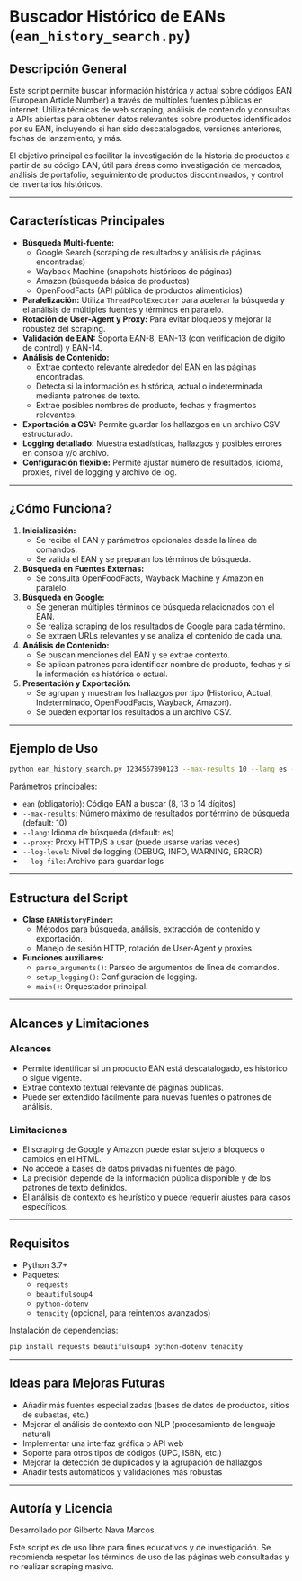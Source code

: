 # Buscador Histórico de EANs (`ean_history_search.py`)

## Descripción General

Este script permite buscar información histórica y actual sobre códigos EAN (European Article Number) a través de múltiples fuentes públicas en internet. Utiliza técnicas de web scraping, análisis de contenido y consultas a APIs abiertas para obtener datos relevantes sobre productos identificados por su EAN, incluyendo si han sido descatalogados, versiones anteriores, fechas de lanzamiento, y más.

El objetivo principal es facilitar la investigación de la historia de productos a partir de su código EAN, útil para áreas como investigación de mercados, análisis de portafolio, seguimiento de productos discontinuados, y control de inventarios históricos.

---

## Características Principales

- **Búsqueda Multi-fuente:**
  - Google Search (scraping de resultados y análisis de páginas encontradas)
  - Wayback Machine (snapshots históricos de páginas)
  - Amazon (búsqueda básica de productos)
  - OpenFoodFacts (API pública de productos alimenticios)
- **Paralelización:** Utiliza `ThreadPoolExecutor` para acelerar la búsqueda y el análisis de múltiples fuentes y términos en paralelo.
- **Rotación de User-Agent y Proxy:** Para evitar bloqueos y mejorar la robustez del scraping.
- **Validación de EAN:** Soporta EAN-8, EAN-13 (con verificación de dígito de control) y EAN-14.
- **Análisis de Contenido:**
  - Extrae contexto relevante alrededor del EAN en las páginas encontradas.
  - Detecta si la información es histórica, actual o indeterminada mediante patrones de texto.
  - Extrae posibles nombres de producto, fechas y fragmentos relevantes.
- **Exportación a CSV:** Permite guardar los hallazgos en un archivo CSV estructurado.
- **Logging detallado:** Muestra estadísticas, hallazgos y posibles errores en consola y/o archivo.
- **Configuración flexible:** Permite ajustar número de resultados, idioma, proxies, nivel de logging y archivo de log.

---

## ¿Cómo Funciona?

1. **Inicialización:**
   - Se recibe el EAN y parámetros opcionales desde la línea de comandos.
   - Se valida el EAN y se preparan los términos de búsqueda.
2. **Búsqueda en Fuentes Externas:**
   - Se consulta OpenFoodFacts, Wayback Machine y Amazon en paralelo.
3. **Búsqueda en Google:**
   - Se generan múltiples términos de búsqueda relacionados con el EAN.
   - Se realiza scraping de los resultados de Google para cada término.
   - Se extraen URLs relevantes y se analiza el contenido de cada una.
4. **Análisis de Contenido:**
   - Se buscan menciones del EAN y se extrae contexto.
   - Se aplican patrones para identificar nombre de producto, fechas y si la información es histórica o actual.
5. **Presentación y Exportación:**
   - Se agrupan y muestran los hallazgos por tipo (Histórico, Actual, Indeterminado, OpenFoodFacts, Wayback, Amazon).
   - Se pueden exportar los resultados a un archivo CSV.

---

## Ejemplo de Uso

```bash
python ean_history_search.py 1234567890123 --max-results 10 --lang es --log-level INFO
```

Parámetros principales:
- `ean` (obligatorio): Código EAN a buscar (8, 13 o 14 dígitos)
- `--max-results`: Número máximo de resultados por término de búsqueda (default: 10)
- `--lang`: Idioma de búsqueda (default: es)
- `--proxy`: Proxy HTTP/S a usar (puede usarse varias veces)
- `--log-level`: Nivel de logging (DEBUG, INFO, WARNING, ERROR)
- `--log-file`: Archivo para guardar logs

---

## Estructura del Script

- **Clase `EANHistoryFinder`:**
  - Métodos para búsqueda, análisis, extracción de contenido y exportación.
  - Manejo de sesión HTTP, rotación de User-Agent y proxies.
- **Funciones auxiliares:**
  - `parse_arguments()`: Parseo de argumentos de línea de comandos.
  - `setup_logging()`: Configuración de logging.
  - `main()`: Orquestador principal.

---

## Alcances y Limitaciones

### Alcances
- Permite identificar si un producto EAN está descatalogado, es histórico o sigue vigente.
- Extrae contexto textual relevante de páginas públicas.
- Puede ser extendido fácilmente para nuevas fuentes o patrones de análisis.

### Limitaciones
- El scraping de Google y Amazon puede estar sujeto a bloqueos o cambios en el HTML.
- No accede a bases de datos privadas ni fuentes de pago.
- La precisión depende de la información pública disponible y de los patrones de texto definidos.
- El análisis de contexto es heurístico y puede requerir ajustes para casos específicos.

---

## Requisitos

- Python 3.7+
- Paquetes:
  - `requests`
  - `beautifulsoup4`
  - `python-dotenv`
  - `tenacity` (opcional, para reintentos avanzados)

Instalación de dependencias:
```bash
pip install requests beautifulsoup4 python-dotenv tenacity
```

---

## Ideas para Mejoras Futuras

- Añadir más fuentes especializadas (bases de datos de productos, sitios de subastas, etc.)
- Mejorar el análisis de contexto con NLP (procesamiento de lenguaje natural)
- Implementar una interfaz gráfica o API web
- Soporte para otros tipos de códigos (UPC, ISBN, etc.)
- Mejorar la detección de duplicados y la agrupación de hallazgos
- Añadir tests automáticos y validaciones más robustas

---

## Autoría y Licencia

Desarrollado por Gilberto Nava Marcos.

Este script es de uso libre para fines educativos y de investigación. Se recomienda respetar los términos de uso de las páginas web consultadas y no realizar scraping masivo.


